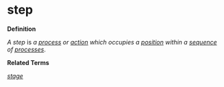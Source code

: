 # step

**Definition**

_A step_ is _a_ [_process_](https://github.com/gcassel/Modular-Organization-Terminology/blob/master/terms/process.md) _or_ [_action_](https://github.com/gcassel/Modular-Organization-Terminology/blob/master/terms/act.md) _which occupies a_ [_position_](https://github.com/gcassel/Modular-Organization-Terminology/blob/master/terms/position.md) _within a_ [_sequence_](https://github.com/gcassel/Modular-Organization-Terminology/blob/master/terms/sequence.md) _of_ [_processes_](https://github.com/gcassel/Modular-Organization-Terminology/blob/master/terms/process.md).

**Related Terms**

[_stage_](stage.md)
